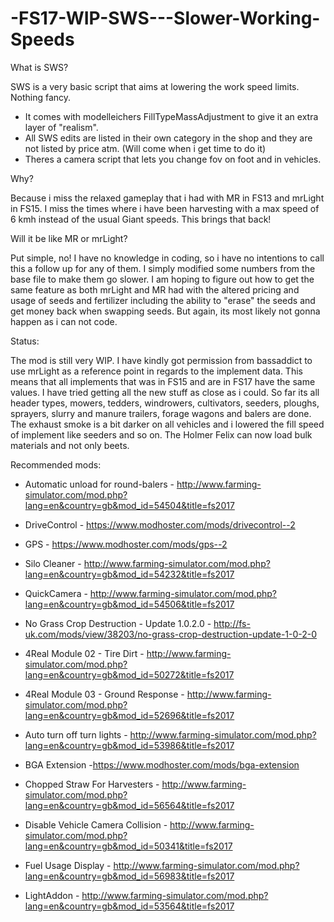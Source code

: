 # -FS17-WIP-SWS---Slower-Working-Speeds

What is SWS?

SWS is a very basic script that aims at lowering the work speed limits. Nothing fancy.
- It comes with modelleichers FillTypeMassAdjustment to give it an extra layer of "realism". 
- All SWS edits are listed in their own category in the shop and they are not listed by price atm. (Will come when i get time to do it)
- Theres a camera script that lets you change fov on foot and in vehicles.


Why?

Because i miss the relaxed gameplay that i had with MR in FS13 and mrLight in FS15. I miss the times where i have been harvesting with a max speed of 6 kmh instead of the usual Giant speeds. This brings that back!


Will it be like MR or mrLight?

Put simple, no! 
I have no knowledge in coding, so i have no intentions to call this a follow up for any of them. I simply modified some numbers from the base file to make them go slower.
I am hoping to figure out how to get the same feature as both mrLight and MR had with the altered pricing and usage of seeds and fertilizer including the ability to "erase" the seeds and get money back when swapping seeds. But again, its most likely not gonna happen as i can not code.


Status:

The mod is still very WIP. 
I have kindly got permission from bassaddict to use mrLight as a reference point in regards to the implement data. This means that all implements that was in FS15 and are in FS17 have the same values. I have tried getting all the new stuff as close as i could.
So far its all header types, mowers, tedders, windrowers, cultivators, seeders, ploughs, sprayers, slurry and manure trailers, forage wagons and balers are done. 
The exhaust smoke is a bit darker on all vehicles and i lowered the fill speed of implement like seeders and so on.
The Holmer Felix can now load bulk materials and not only beets.


Recommended mods:

- Automatic unload for round-balers - http://www.farming-simulator.com/mod.php?lang=en&country=gb&mod_id=54504&title=fs2017
- DriveControl - https://www.modhoster.com/mods/drivecontrol--2
- GPS - https://www.modhoster.com/mods/gps--2
- Silo Cleaner - http://www.farming-simulator.com/mod.php?lang=en&country=gb&mod_id=54232&title=fs2017
- QuickCamera - http://www.farming-simulator.com/mod.php?lang=en&country=gb&mod_id=54506&title=fs2017

- No Grass Crop Destruction - Update 1.0.2.0 - http://fs-uk.com/mods/view/38203/no-grass-crop-destruction-update-1-0-2-0
- 4Real Module 02 - Tire Dirt - http://www.farming-simulator.com/mod.php?lang=en&country=gb&mod_id=50272&title=fs2017
- 4Real Module 03 - Ground Response - http://www.farming-simulator.com/mod.php?lang=en&country=gb&mod_id=52696&title=fs2017

- Auto turn off turn lights - http://www.farming-simulator.com/mod.php?lang=en&country=gb&mod_id=53986&title=fs2017
- BGA Extension -https://www.modhoster.com/mods/bga-extension
- Chopped Straw For Harvesters - http://www.farming-simulator.com/mod.php?lang=en&country=gb&mod_id=56564&title=fs2017
- Disable Vehicle Camera Collision - http://www.farming-simulator.com/mod.php?lang=en&country=gb&mod_id=50341&title=fs2017
- Fuel Usage Display - http://www.farming-simulator.com/mod.php?lang=en&country=gb&mod_id=56983&title=fs2017
- LightAddon - http://www.farming-simulator.com/mod.php?lang=en&country=gb&mod_id=53564&title=fs2017
